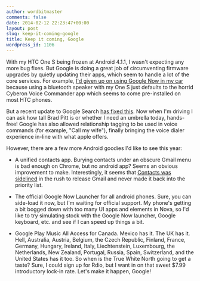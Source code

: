 ```yaml
---
author: wordbitmaster
comments: false
date: 2014-02-12 22:23:47+00:00
layout: post
slug: keep-it-coming-google
title: Keep it coming, Google
wordpress_id: 1106
---
```


With my HTC One S being frozen at Android 4.1.1, I wasn't expecting any more bug fixes. But Google is doing a great job of circumventing firmware upgrades by quietly updating their apps, which seem to handle a lot of the core services. For example, [I'd given up on using Google Now in my car](http://wordbit.com/thoughts-on-google-io-2013/) because using a bluetooth speaker with my One S just defaults to the horrid Cyberon Voice Commander app which seems to come pre-installed on most HTC phones.

But a recent update to Google Search [has fixed this](http://www.androidpolice.com/2014/02/10/neat-google-search-v3-2-finally-enabled-google-voice-search-instead-of-the-old-voice-dialer-with-bluetooth-headsets/). Now when I'm driving I can ask how tall Brad Pitt is or whether I need an umbrella today, hands-free! Google has also allowed relationship tagging to be used in voice commands (for example, "Call my wife"), finally bringing the voice dialer experience in-line with what apple offers.

However, there are a few more Android goodies I'd like to see this year:

- A unified contacts app. Burying contacts under an obscure Gmail menu is bad enough on Chrome, but no android app? Seems an obvious improvement to make. Interestingly, it seems that [Contacts was sidelined](http://www.theverge.com/2014/2/12/5403954/gmail-contacts-manager-was-last-on-the-long-to-do-list) in the rush to release Gmail and never made it back into the priority list.

- The official Google Now Launcher for all android phones. Sure, you can side-load it now, but I'm waiting for official support. My phone's getting a bit bogged down with too many UI apps and elements in Nova, so I'd like to try simulating stock with the Google Now launcher, Google keyboard, etc. and see if I can speed up things a bit.

- Google Play Music All Access for Canada. Mexico has it. The UK has it. Hell, Australia, Austria, Belgium, the Czech Republic, Finland, France, Germany, Hungary, Ireland, Italy, Liechtenstein, Luxembourg, the Netherlands, New Zealand, Portugal, Russia, Spain, Switzerland, and the United States has it too. So when is the True White North going to get a taste? Sure, I could sign up for Rdio, but I want in on that sweet $7.99 introductory lock-in rate. Let's make it happen, Google!

